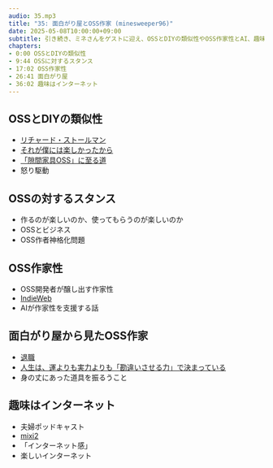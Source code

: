 ```yaml
---
audio: 35.mp3
title: "35: 面白がり屋とOSS作家 (minesweeper96)"
date: 2025-05-08T10:00:00+09:00
subtitle: 引き続き、ミネさんをゲストに迎え、OSSとDIYの類似性やOSS作家性とAI、趣味のインターネットなどについてお話しました
chapters:
- 0:00 OSSとDIYの類似性
- 9:44 OSSに対するスタンス
- 17:02 OSS作家性
- 26:41 面白がり屋
- 36:02 趣味はインターネット
---
```


## OSSとDIYの類似性
- [リチャード・ストールマン](https://ja.wikipedia.org/wiki/%E3%83%AA%E3%83%81%E3%83%A3%E3%83%BC%E3%83%89%E3%83%BB%E3%82%B9%E3%83%88%E3%83%BC%E3%83%AB%E3%83%9E%E3%83%B3)
- [それが僕には楽しかったから](https://amzn.to/4jGh5LZ)
- [「隙間家具OSS」に至る道](https://speakerdeck.com/fujiwara3/fujiwara-tech-conference-2025)
- 怒り駆動

## OSSの対するスタンス
- 作るのが楽しいのか、使ってもらうのが楽しいのか
- OSSとビジネス
- OSS作者神格化問題

## OSS作家性
- OSS開発者が醸し出す作家性
- [IndieWeb](https://indieweb.org/)
- AIが作家性を支援する話

## 面白がり屋から見たOSS作家
- [退職](https://songmu.jp/riji/entry/2022-12-31-leave-launchable.html)
- [人生は、運よりも実力よりも「勘違いさせる力」で決まっている](https://amzn.to/4d6bzjt)
- 身の丈にあった道具を振るうこと

## 趣味はインターネット
- 夫婦ポッドキャスト
- [mixi2](https://mixi.social/)
- 「インターネット感」
- 楽しいインターネット
